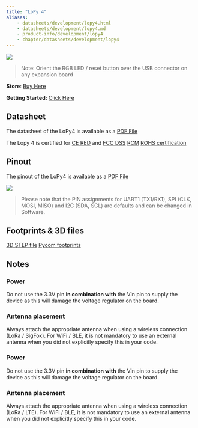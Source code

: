 ```yaml
---
title: "LoPy 4"
aliases:
    - datasheets/development/lopy4.html
    - datasheets/development/lopy4.md
    - product-info/development/lopy4
    - chapter/datasheets/development/lopy4
---
```


![](/gitbook/assets/lopy4-1.png)


> Note: Orient the RGB LED / reset button over the USB connector on any expansion board

**Store**: [Buy Here](https://pycom.io/product/lopy4/)

**Getting Started:** [Click Here](/gettingstarted/)

## Datasheet

The datasheet of the LoPy4 is available as a [PDF File](/gitbook/assets/specsheets/Pycom_002_Specsheets_LoPy4_v2.pdf)

The Lopy 4 is certified for [CE RED](/gitbook/assets/c03-b0-red-final.pdf) and [FCC DSS](/gitbook/assets/Pycom-2AJMTLOPY4R-FCC-Grant-DSS.pdf)
[RCM](/gitbook/assets/RCM-LOPY4.zip)
[ROHS certification](/gitbook/assets/RoHs_declarations/RoHS-for-LoPy-4(8286-00027P)-20190523.pdf)


## Pinout

The pinout of the LoPy4 is available as a [PDF File](/gitbook/assets/lopy4-pinout.pdf)


![](/gitbook/assets/lopy4-pinout.png)


> Please note that the PIN assignments for UART1 (TX1/RX1), SPI (CLK, MOSI, MISO) and I2C (SDA, SCL) are defaults and can be changed in Software.
## Footprints & 3D files

[3D STEP file](/gitbook/assets/3D-files/LoPy4.step)
[Pycom footprints](https://github.com/pycom/footprints)

## Notes
### Power
Do not use the 3.3V pin **in combination with** the Vin pin to supply the device as this will damage the voltage regulator on the board.

### Antenna placement
Always attach the appropriate antenna when using a wireless connection (LoRa / SigFox). For WiFi / BLE, it is not mandatory to use an external antenna when you did not explicitly specify this in your code.


### Power
Do not use the 3.3V pin **in combination with** the Vin pin to supply the device as this will damage the voltage regulator on the board.

### Antenna placement
Always attach the appropriate antenna when using a wireless connection (LoRa / LTE). For WiFi / BLE, it is not mandatory to use an external antenna when you did not explicitly specify this in your code.
